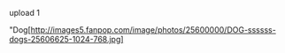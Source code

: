 
upload 1


"Dog[http://images5.fanpop.com/image/photos/25600000/DOG-ssssss-dogs-25606625-1024-768.jpg]
